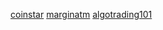 [coinstar](https://coinstar.vn/)
[marginatm](https://marginatm.com/)
[algotrading101](algotrading101.com)